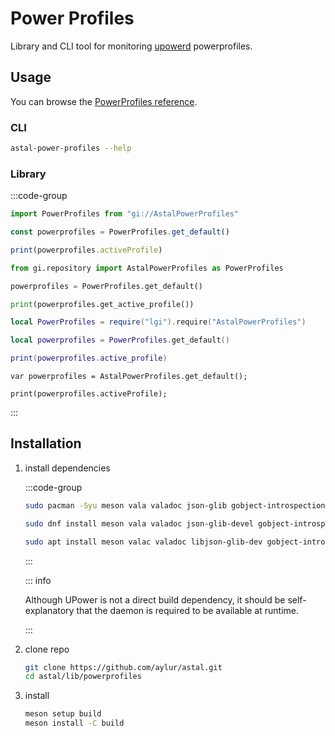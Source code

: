 # Power Profiles

Library and CLI tool for monitoring [upowerd](https://upower.freedesktop.org/)
powerprofiles.

## Usage

You can browse the
[PowerProfiles reference](https://aylur.github.io/libastal/powerprofiles).

### CLI

```sh
astal-power-profiles --help
```

### Library

:::code-group

```js [<i class="devicon-javascript-plain"></i> JavaScript]
import PowerProfiles from "gi://AstalPowerProfiles"

const powerprofiles = PowerProfiles.get_default()

print(powerprofiles.activeProfile)
```

```py [<i class="devicon-python-plain"></i> Python]
from gi.repository import AstalPowerProfiles as PowerProfiles

powerprofiles = PowerProfiles.get_default()

print(powerprofiles.get_active_profile())
```

```lua [<i class="devicon-lua-plain"></i> Lua]
local PowerProfiles = require("lgi").require("AstalPowerProfiles")

local powerprofiles = PowerProfiles.get_default()

print(powerprofiles.active_profile)
```

```vala [<i class="devicon-vala-plain"></i> Vala]
var powerprofiles = AstalPowerProfiles.get_default();

print(powerprofiles.activeProfile);
```

:::

## Installation

1. install dependencies

    :::code-group

    ```sh [<i class="devicon-archlinux-plain"></i> Arch]
    sudo pacman -Syu meson vala valadoc json-glib gobject-introspection
    ```

    ```sh [<i class="devicon-fedora-plain"></i> Fedora]
    sudo dnf install meson vala valadoc json-glib-devel gobject-introspection-devel
    ```

    ```sh [<i class="devicon-ubuntu-plain"></i> Ubuntu]
    sudo apt install meson valac valadoc libjson-glib-dev gobject-introspection
    ```

    :::

    ::: info

    Although UPower is not a direct build dependency, it should be
    self-explanatory that the daemon is required to be available at runtime.

    :::

2. clone repo

    ```sh
    git clone https://github.com/aylur/astal.git
    cd astal/lib/powerprofiles
    ```

3. install

    ```sh
    meson setup build
    meson install -C build
    ```
